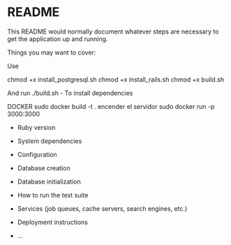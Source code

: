 # README

This README would normally document whatever steps are necessary to get the
application up and running.

Things you may want to cover:

Use

chmod +x install_postgresql.sh
chmod +x install_rails.sh
chmod +x build.sh

And run 
./build.sh - To install dependencies

DOCKER
sudo docker build -t <nombre> .
encender el servidor
sudo docker run -p 3000:3000 <nombre>

* Ruby version

* System dependencies

* Configuration

* Database creation

* Database initialization

* How to run the test suite

* Services (job queues, cache servers, search engines, etc.)

* Deployment instructions

* ...
